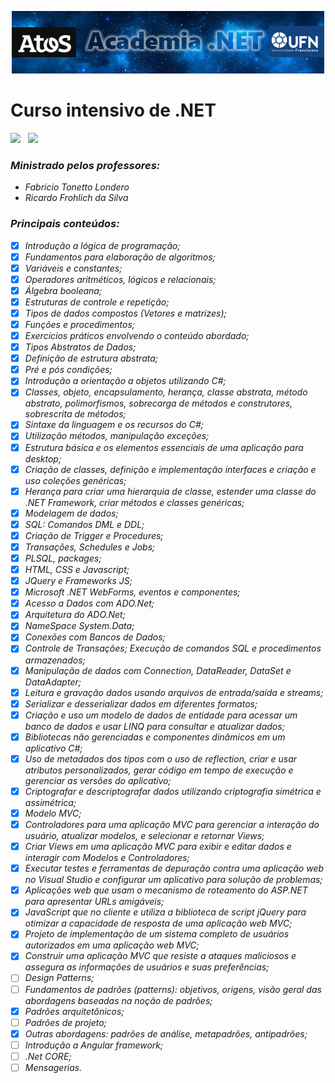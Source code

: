 

<p align="center">
  <img src="https://raw.githubusercontent.com/beto-frs/Academia.NET/develop/img/Title.png" />
</p>


# Curso intensivo de .NET

[![](https://img.shields.io/badge/-Teclas%20de%20Atalhos-black?style=for-the-badge&logo=csharp&logoColor=B0E2FF)](Atalhos.md)      [![](https://img.shields.io/badge/-GitHub-black?style=for-the-badge&logo=csharp&logoColor=B0E2FF)](Github.md)



### *Ministrado pelos professores:*

- *Fabrício Tonetto Londero*
- *Ricardo Frohlich da Silva*



### *Principais conteúdos:* 

- [x] *Introdução a lógica de programação;*     
- [x] *Fundamentos para elaboração de algoritmos;* 
- [x] *Variáveis e constantes;*     
- [x] *Operadores aritméticos, lógicos e relacionais;* 
- [x] *Álgebra booleana;*     
- [x] *Estruturas de controle e repetição;* 
- [x] *Tipos de dados compostos (Vetores e  matrizes);* 
- [x] *Funções e procedimentos;* 
- [x] *Exercícios práticos envolvendo o conteúdo abordado;* 
- [x] *Tipos Abstratos de Dados;* 
- [x] *Definição de estrutura abstrata;* 
- [x] *Pré e pós condições;* 
- [x] *Introdução a orientação a objetos utilizando C#;* 
- [x] *Classes, objeto, encapsulamento, herança, classe abstrata, método abstrato, polimorfismos, sobrecarga de métodos e construtores, sobrescrita de métodos;* 
- [x] *Sintaxe da linguagem e os recursos do C#;* 
- [x] *Utilização métodos, manipulação exceções;* 
- [x] *Estrutura básica e os elementos essenciais de uma aplicação para desktop;* 
- [x] *Criação de classes, definição e implementação interfaces e criação e uso coleções genéricas;* 
- [x] *Herança para criar uma hierarquia de classe, estender uma classe do .NET Framework, criar métodos  e classes genéricas;* 
- [x] *Modelagem de dados;* 
- [x] *SQL: Comandos DML e DDL;* 
- [x] *Criação de Trigger e Procedures;* 
- [x] *Transações, Schedules e Jobs;* 
- [x] *PLSQL, packages;*     
- [x] *HTML, CSS e Javascript;* 
- [x] *JQuery e Frameworks JS;* 
- [x] *Microsoft .NET WebForms,  eventos e componentes;* 
- [x] *Acesso a Dados com ADO.Net;* 
- [x] *Arquitetura do ADO.Net;*  
- [x] *NameSpace System.Data;* 
- [x] *Conexões com Bancos de Dados;* 
- [x] *Controle de Transações; Execução de comandos SQL e procedimentos armazenados;*     
- [x] *Manipulação de dados com Connection, DataReader, DataSet e DataAdapter;*     
- [x] *Leitura e gravação dados usando arquivos de entrada/saída e streams;*     
- [x] *Serializar e desserializar dados em diferentes formatos;* 
- [x] *Criação e uso um modelo de dados de entidade para acessar um banco de dados e usar LINQ para consultar e atualizar dados;* 
- [x] *Bibliotecas não gerenciadas e  componentes dinâmicos em um aplicativo C#;* 
- [x] *Uso de metadados dos tipos com o uso de reflection, criar e usar atributos personalizados, gerar código em tempo de execução e gerenciar as versões do aplicativo;* 
- [x] *Criptografar e  descriptografar dados utilizando criptografia simétrica e assimétrica;*     
- [x] *Modelo MVC;* 
- [x] *Controladores para uma aplicação MVC para gerenciar a interação do usuário, atualizar modelos, e selecionar e retornar Views;*     
- [x] *Criar Views em uma aplicação MVC para exibir e editar dados e interagir com Modelos e Controladores;* 
- [x] *Executar testes e ferramentas de depuração contra  uma aplicação web no Visual Studio e configurar um aplicativo para solução de problemas;* 
- [x] *Aplicações web que usam o mecanismo de roteamento do ASP.NET para apresentar URLs amigáveis;* 
- [x] *JavaScript que no cliente e utiliza a biblioteca de script jQuery para otimizar a capacidade de resposta de uma aplicação web MVC;* 
- [x] *Projeto de implementação de um sistema completo de usuários autorizados em uma aplicação web MVC;* 
- [x] *Construir uma aplicação MVC que resiste a ataques maliciosos e assegura as informações de usuários e  suas preferências;* 
- [ ] *Design Patterns;* 
- [ ] *Fundamentos de padrões (patterns):  objetivos, origens, visão geral das abordagens baseadas na noção de padrões;* 
- [x] *Padrões arquitetônicos;* 
- [ ] *Padrões de projeto;* 
- [x] *Outras abordagens:  padrões de análise, metapadrões, antipadrões;* 
- [ ] *Introdução a Angular framework;*
- [ ] *.Net CORE;*
- [ ] *Mensagerias.*
